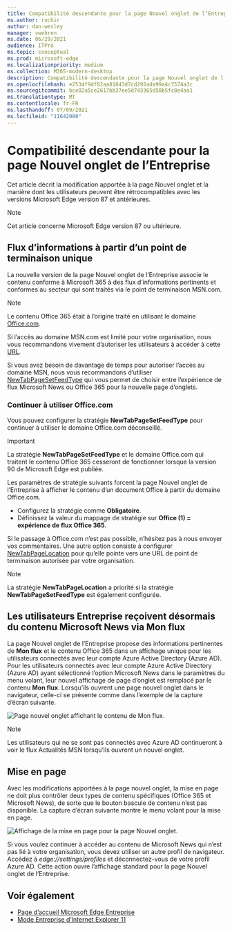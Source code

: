 ```yaml
---
title: Compatibilité descendante pour la page Nouvel onglet de l’Entreprise
ms.author: ruchir
author: dan-wesley
manager: vwehren
ms.date: 06/29/2021
audience: ITPro
ms.topic: conceptual
ms.prod: microsoft-edge
ms.localizationpriority: medium
ms.collection: M365-modern-desktop
description: Compatibilité descendante pour la page Nouvel onglet de l’Entreprise
ms.openlocfilehash: e2534f9df82aa81843d7cd292ada99a4c7574a3c
ms.sourcegitcommit: bce02a5ce2617bb37ee5d743365d50b5fc8e4aa1
ms.translationtype: MT
ms.contentlocale: fr-FR
ms.lasthandoff: 07/09/2021
ms.locfileid: "11642080"
---
```

# <a name="backwards-compatibility-for-the-enterprise-new-tab-page"></a>Compatibilité descendante pour la page Nouvel onglet de l’Entreprise

Cet article décrit la modification apportée à la page Nouvel onglet et la manière dont les utilisateurs peuvent être rétrocompatibles avec les versions Microsoft Edge version 87 et antérieures.

> [!NOTE]
> Cet article concerne Microsoft Edge version 87 ou ultérieure.

## <a name="information-feeds-from-single-endpoint"></a>Flux d’informations à partir d’un point de terminaison unique

La nouvelle version de la page Nouvel onglet de l’Entreprise associe le contenu conforme à Microsoft 365 à des flux d’informations pertinents et conformes au secteur qui sont traités via le point de terminaison MSN.com.

> [!NOTE]
> Le contenu Office 365 était à l’origine traité en utilisant le domaine [Office.com](https://www.office.com).

Si l’accès au domaine MSN.com est limité pour votre organisation, nous vous recommandons vivement d’autoriser les utilisateurs à accéder à cette [URL](https://ntp.msn.com).

Si vous avez besoin de davantage de temps pour autoriser l’accès au domaine MSN, nous vous recommandons d’utiliser [NewTabPageSetFeedType](./microsoft-edge-policies.md#newtabpagesetfeedtype) qui vous permet de choisir entre l’expérience de flux Microsoft News ou Office 365 pour la nouvelle page d’onglets.

### <a name="keep-using-officecom"></a>Continuer à utiliser Office.com

 Vous pouvez configurer la stratégie **NewTabPageSetFeedType** pour continuer à utiliser le domaine Office.com déconseillé.

> [!IMPORTANT]
> La stratégie **NewTabPageSetFeedType** et le domaine Office.com qui traitent le contenu Office 365 cesseront de fonctionner lorsque la version 90 de Microsoft Edge est publiée.

Les paramètres de stratégie suivants forcent la page Nouvel onglet de l’Entreprise à afficher le contenu d’un document Office à partir du domaine Office.com.

- Configurez la stratégie comme **Obligatoire**.
- Définissez la valeur du mappage de stratégie sur **Office (1) = expérience de flux Office 365**.

Si le passage à Office.com n’est pas possible, n’hésitez pas à nous envoyer vos commentaires. Une autre option consiste à configurer [NewTabPageLocation](./microsoft-edge-policies.md#newtabpagelocation) pour qu’elle pointe vers une URL de point de terminaison autorisée par votre organisation.

> [!NOTE]
> La stratégie **NewTabPageLocation** a priorité si la stratégie **NewTabPageSetFeedType** est également configurée.

## <a name="enterprise-users-will-now-get-microsoft-news-content-via-my-feed"></a>Les utilisateurs Entreprise reçoivent désormais du contenu Microsoft News via Mon flux

La page Nouvel onglet de l’Entreprise propose des informations pertinentes de **Mon flux** et le contenu Office 365 dans un affichage unique pour les utilisateurs connectés avec leur compte Azure Active Directory (Azure AD). Pour les utilisateurs connectés avec leur compte Azure Active Directory (Azure AD) ayant sélectionné l’option Microsoft News dans le paramètres du menu volant, leur nouvel affichage de page d’onglet est remplacé par le contenu **Mon flux**. Lorsqu’ils ouvrent une page nouvel onglet dans le navigateur, celle-ci se présente comme dans l’exemple de la capture d’écran suivante.

![Page nouvel onglet affichant le contenu de Mon flux.](media/microsoft-edge-ntp-backward-compatibility/microsoft-edge-ntp-myfeed-view.png)

> [!NOTE]
> Les utilisateurs qui ne se sont pas connectés avec Azure AD continueront à voir le flux Actualités MSN lorsqu’ils ouvrent un nouvel onglet.

## <a name="page-layout"></a>Mise en page

Avec les modifications apportées à la page nouvel onglet, la mise en page ne doit plus contrôler deux types de contenu spécifiques (Office 365 et Microsoft News), de sorte que le bouton bascule de contenu n’est pas disponible. La capture d’écran suivante montre le menu volant pour la mise en page.

![Affichage de la mise en page pour la page Nouvel onglet.](media/microsoft-edge-ntp-backward-compatibility/microsoft-edge-ntp-page-layout.png)

Si vous voulez continuer à accéder au contenu de Microsoft News qui n’est pas lié à votre organisation, vous devez utiliser un autre profil de navigateur. Accédez à *edge://settings/profiles* et déconnectez-vous de votre profil Azure AD. Cette action ouvre l’affichage standard pour la page Nouvel onglet de l’Entreprise. 

## <a name="see-also"></a>Voir également

- [Page d’accueil Microsoft Edge Entreprise](https://aka.ms/EdgeEnterprise)
- [Mode Entreprise d’Internet Explorer 11](/internet-explorer/ie11-deploy-guide/enterprise-mode-overview-for-ie11)